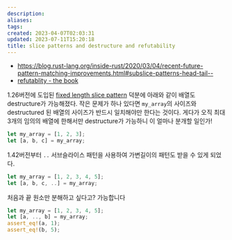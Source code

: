 ```yaml
---
description:
aliases: 
tags: 
created: 2023-04-07T02:03:31
updated: 2023-07-11T15:20:18
title: slice patterns and destructure and refutability
---
```

- https://blog.rust-lang.org/inside-rust/2020/03/04/recent-future-pattern-matching-improvements.html#subslice-patterns-head-tail--
- [refutablity - the book](https://doc.rust-lang.org/book/ch18-02-refutability.html)

1.26버전에 도입된 [fixed length slice pattern](https://blog.rust-lang.org/2018/05/10/Rust-1.26.html#basic-slice-patterns) 덕분에 아래와 같이 배열도 destructure가 가능해졌다. 작은 문제가 하나 있다면 `my_array`의 사이즈와 destructured 된 배열의 사이즈가 반드시 일치해야만 한다는 것이다. 게다가 오직 최대 3개의 임의의 배열에 한해서만 destructure가 가능하니 이 얼마나 분개할 일인가!
```rust
let my_array = [1, 2, 3];
let [a, b, c] = my_array;
```

1.42버전부터 `..` 서브슬라이스 패턴을 사용하여 가변길이의 패턴도 받을 수 있게 되었다.

```rust
let my_array = [1, 2, 3, 4, 5];
let [a, b, c, ..] = my_array;
```

처음과 끝 원소만 분해하고 싶다고? 가능합니다
```rust
let my_array = [1, 2, 3, 4, 5];
let [a, .., b] = my_array;
assert_eq!(a, 1);
assert_eq!(b, 5);
```

